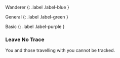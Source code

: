 
Wanderer
{: .label .label-blue }

General
{: .label .label-green }

Basic
{: .label .label-purple }
### Leave No Trace

You and those travelling with you cannot be tracked.